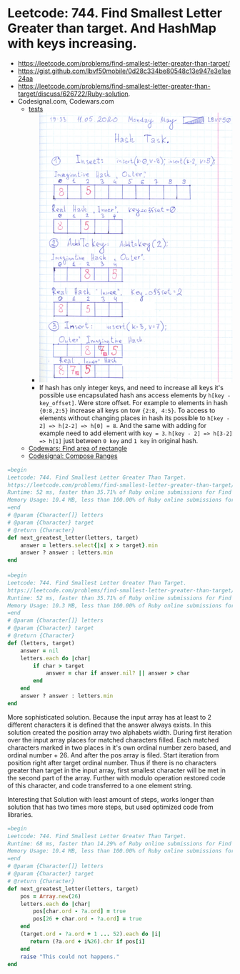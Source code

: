 # Leetcode: 744. Find Smallest Letter Greater than target. And HashMap with keys increasing.

- https://leetcode.com/problems/find-smallest-letter-greater-than-target/
- https://gist.github.com/lbvf50mobile/0d28c334be80548c13e947e3e1ae24aa
- https://leetcode.com/problems/find-smallest-letter-greater-than-target/discuss/626722/Ruby-solution.
- Codesignal.com, Codewars.com
    - [tests](https://gist.github.com/lbvf50mobile/2da4d365fc3ed3f92ac91ac05f498118)
        - ![hash_key_ofsset](hash_key_offset.png)
        - If hash has only integer keys, and need to increase all keys it's possible use encapsulated hash ans access elements by `h[key - key_offset]`. Were store offset. For example to elements in hash `{0:8,2:5}` increase all keys on tow `{2:8, 4:5}`. To access to elements without changing places in hash its possible to `h[key - 2] => h[2-2] => h[0] = 8`. And the same with adding for example need to add element with `key = 3`.  `h[key - 2] => h[3-2] => h[1]` just between `0 key` and `1 key` in original hash.
    - [Codewars: Find area of rectangle](https://gist.github.com/lbvf50mobile/1f2b0af48b44bf7128d56e6f5f10e0e2)
    - [Codesignal: Compose Ranges](https://gist.github.com/lbvf50mobile/3c96349a1a7ac006467640b8a61e2c9b)

```Ruby
=begin
Leetcode: 744. Find Smallest Letter Greater Than Target.
https://leetcode.com/problems/find-smallest-letter-greater-than-target/
Runtime: 52 ms, faster than 35.71% of Ruby online submissions for Find Smallest Letter Greater Than Target.
Memory Usage: 10.4 MB, less than 100.00% of Ruby online submissions for Find Smallest Letter Greater Than Target.
=end
# @param {Character[]} letters
# @param {Character} target
# @return {Character}
def next_greatest_letter(letters, target)
    answer = letters.select{|x| x > target}.min
    answer ? answer : letters.min
end

=begin
Leetcode: 744. Find Smallest Letter Greater Than Target.
https://leetcode.com/problems/find-smallest-letter-greater-than-target/
Runtime: 52 ms, faster than 35.71% of Ruby online submissions for Find Smallest Letter Greater Than Target.
Memory Usage: 10.3 MB, less than 100.00% of Ruby online submissions for Find Smallest Letter Greater Than Target
=end
# @param {Character[]} letters
# @param {Character} target
# @return {Character}
def (letters, target)
    answer = nil
    letters.each do |char|
        if char > target
            answer = char if answer.nil? || answer > char
        end
    end
    answer ? answer : letters.min
end
```

More sophisticated solution. Because the input array has at least to 2 different characters it is defined that the answer always exists. In this solution created the position array two alphabets width. During first iteration over the input array places for matched characters filled. Each matched characters marked in two places in it's own ordinal number zero based, and ordinal number + 26. And after the pos array is filed. Start iteration from position right after target ordinal number. Thus if there is no characters greater than target in the input array, first smallest character will be met in the second part of the array. Further with modulo operation restored code of this character, and code transferred to a one element string.

Interesting that Solution with least amount of steps, works longer than solution that has two times more steps, but used optimized code from libraries.

```Ruby
=begin
Leetcode: 744. Find Smallest Letter Greater Than Target.
Runtime: 68 ms, faster than 14.29% of Ruby online submissions for Find Smallest Letter Greater Than Target.
Memory Usage: 10.4 MB, less than 100.00% of Ruby online submissions for Find Smallest Letter Greater Than Target.
=end
# @param {Character[]} letters
# @param {Character} target
# @return {Character}
def next_greatest_letter(letters, target)
    pos = Array.new(26)
    letters.each do |char|
        pos[char.ord - ?a.ord] = true
        pos[26 + char.ord - ?a.ord] = true
    end
    (target.ord - ?a.ord + 1 ... 52).each do |i|
       return (?a.ord + i%26).chr if pos[i]
    end
    raise "This could not happens."
end
```